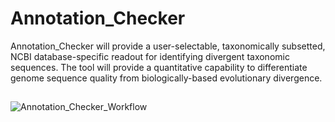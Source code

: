 # Annotation_Checker
Annotation_Checker will provide a user-selectable, taxonomically subsetted, NCBI database-specific readout for identifying divergent taxonomic sequences. The tool will provide a quantitative capability to differentiate genome sequence quality from biologically-based evolutionary divergence.       

## 
![Annotation_Checker_Workflow](https://raw.githubusercontent.com/NCBI-Hackathons/Annotation_Checker/edit/master/Images/Annotation_Checker.png?sanitize=true)
